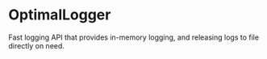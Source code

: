 # OptimalLogger
Fast logging API that provides in-memory logging, and releasing logs to file directly on need.
